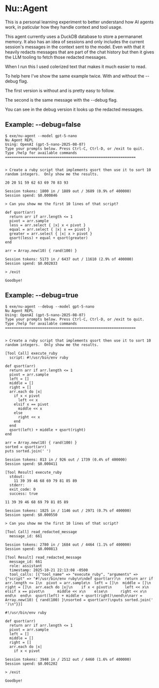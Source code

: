 # Nu::Agent

This is a personal learning experiment to better understand how AI agents work, in paticular how they handle context and tool usage.

This agent currently uses a DuckDB database to store a permananet memory.  It also has an idea of sessions and only includes the current session's messages in the context sent to the model.  Even with that it heavily redacts messages that are part of the chat history but then it gives the LLM tooling to fetch those redacted messages.

When I run this I used colerized text that makes it much easier to read.

To help here I've show the same example twice.  With and without the --debug flag.

The first version is without and is pretty easy to follow.

The second is the same message with the --debug flag.

You can see in the debug version it looks up the redacted messages.

## Example: --debug=false

```
$ exe/nu-agent --model gpt-5-nano
Nu Agent REPL
Using: OpenAI (gpt-5-nano-2025-08-07)
Type your prompts below. Press Ctrl-C, Ctrl-D, or /exit to quit.
Type /help for available commands
============================================================


> Create a ruby script that implements qsort then use it to sort 10 random integers.  Only show me the results.

20 20 51 59 62 63 69 70 83 93

Session tokens: 1800 in / 1889 out / 3689 (0.9% of 400000)
Session spend: $0.000846

> Can you show me the first 10 lines of that script?

def qsort(arr)
  return arr if arr.length <= 1
  pivot = arr.sample
  less = arr.select { |x| x < pivot }
  equal = arr.select { |x| x == pivot }
  greater = arr.select { |x| x > pivot }
  qsort(less) + equal + qsort(greater)
end

arr = Array.new(10) { rand(100) }

Session tokens: 5173 in / 6437 out / 11610 (2.9% of 400000)
Session spend: $0.002833

> /exit

Goodbye!
```

## Example: --debug=true

```
$ exe/nu-agent --debug --model gpt-5-nano
Nu Agent REPL
Using: OpenAI (gpt-5-nano-2025-08-07)
Type your prompts below. Press Ctrl-C, Ctrl-D, or /exit to quit.
Type /help for available commands
============================================================


> Create a ruby script that implements qsort then use it to sort 10 random integers.  Only show me the results.

[Tool Call] execute_ruby
  script: #!/usr/bin/env ruby

def qsort(arr)
  return arr if arr.length <= 1
  pivot = arr.sample
  left = []
  middle = []
  right = []
  arr.each do |x|
    if x < pivot
      left << x
    elsif x == pivot
      middle << x
    else
      right << x
    end
  end
  qsort(left) + middle + qsort(right)
end

arr = Array.new(10) { rand(100) }
sorted = qsort(arr)
puts sorted.join(' ')

Session tokens: 813 in / 926 out / 1739 (0.4% of 400000)
Session spend: $0.000411

[Tool Result] execute_ruby
  stdout:
    11 39 39 46 68 69 79 81 85 89
  stderr:
  exit_code: 0
  success: true

11 39 39 46 68 69 79 81 85 89

Session tokens: 1825 in / 1146 out / 2971 (0.7% of 400000)
Session spend: $0.000550

> Can you show me the first 10 lines of that script?

[Tool Call] read_redacted_message
  message_id: 661

Session tokens: 2780 in / 1684 out / 4464 (1.1% of 400000)
Session spend: $0.000813

[Tool Result] read_redacted_message
  message_id: 661
  role: assistant
  timestamp: 2025-10-21 22:13:08 -0500
  tool_calls: [{"tool_name" => "execute_ruby", "arguments" => {"script" => "#!/usr/bin/env ruby\n\ndef qsort(arr)\n  return arr if arr.length <= 1\n  pivot = arr.sample\n  left = []\n  middle = []\n  right = []\n  arr.each do |x|\n    if x < pivot\n      left << x\n    elsif x == pivot\n      middle << x\n    else\n      right << x\n    end\n  end\n  qsort(left) + middle + qsort(right)\nend\n\narr = Array.new(10) { rand(100) }\nsorted = qsort(arr)\nputs sorted.join(' ')\n"}}]

#!/usr/bin/env ruby

def qsort(arr)
  return arr if arr.length <= 1
  pivot = arr.sample
  left = []
  middle = []
  right = []
  arr.each do |x|
    if x < pivot

Session tokens: 3948 in / 2512 out / 6460 (1.6% of 400000)
Session spend: $0.001202

> /exit

Goodbye!
```
